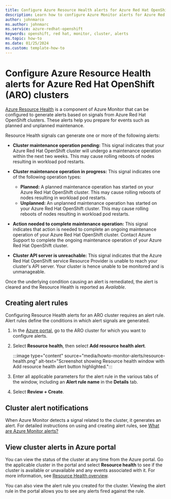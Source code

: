 ```yaml
---
title: Configure Azure Resource Health alerts for Azure Red Hat OpenShift (ARO) clusters
description: Learn how to configure Azure Monitor alerts for Azure Red Hat OpenShift (ARO) clusters.
author: johnmarco
ms.author: johnmarc
ms.service: azure-redhat-openshift
keywords: openshift, red hat, monitor, cluster, alerts
ms.topic: how-to
ms.date: 01/25/2024
ms.custom: template-how-to
---
```


# Configure Azure Resource Health alerts for Azure Red Hat OpenShift (ARO) clusters

[Azure Resource Health](/azure/service-health/resource-health-overview?WT.mc_id=Portal-Microsoft_Azure_Health) is a component of Azure Monitor that can be configured to generate alerts based on signals from Azure Red Hat OpenShift clusters. These alerts help you prepare for events such as planned and unplanned maintenance.

Resource Health signals can generate one or more of the following alerts:

- **Cluster maintenance operation pending:** This signal indicates that your Azure Red Hat OpenShift cluster will undergo a maintenance operation within the next two weeks. This may cause rolling reboots of nodes resulting in workload pod restarts.
- **Cluster maintenance operation in progress:** This signal indicates one of the following operation types:
    - **Planned:** A planned maintenance operation has started on your Azure Red Hat OpenShift cluster. This may cause rolling reboots of nodes resulting in workload pod restarts.
    - **Unplanned:** An unplanned maintenance operation has started on your Azure Red Hat OpenShift cluster. This may cause rolling reboots of nodes resulting in workload pod restarts.

- **Action needed to complete maintenance operation:** This signal indicates that action is needed to complete an ongoing maintenance operation of your Azure Red Hat OpenShift cluster. Contact Azure Support to complete the ongoing maintenance operation of your Azure Red Hat OpenShift cluster. 

- **Cluster API server is unreachable:** This signal indicates that the Azure Red Hat OpenShift service Resource Provider is unable to reach your cluster's API server. Your cluster is hence unable to be monitored and is unmanageable. 

Once the underlying condition causing an alert is remediated, the alert is cleared and the Resource Health is reported as *Available*.

## Creating alert rules

Configuring Resource Health alerts for an ARO cluster requires an alert rule. Alert rules define the conditions in which alert signals are generated.

1. In the [Azure portal](https://ms.portal.azure.com/), go to the ARO cluster for which you want to configure alerts.

1. Select **Resource health**, then select **Add resource health alert**.

    :::image type="content" source="media/howto-monitor-alerts/resource-health.png" alt-text="Screenshot showing Resource health window with Add resource health alert button highlighted.":::

1. Enter all applicable parameters for the alert rule in the various tabs of the window, including an **Alert rule name** in the **Details** tab.
  
1. Select **Review + Create**.

## Cluster alert notifications

When Azure Monitor detects a signal related to the cluster, it generates an alert. For detailed instructions on using and creating alert rules, see [What are Azure Monitor alerts?](/azure/azure-monitor/alerts/alerts-overview)

## View cluster alerts in Azure portal

You can view the status of the cluster at any time from the Azure portal. Go the applicable cluster in the portal and select **Resource health** to see if the cluster is available or unavailable and any events associated with it. For more information, see [Resource Health overview](/azure/service-health/resource-health-overview).

You can also view the alert rule you created for the cluster. Viewing the alert rule in the portal allows you to see any alerts fired against the rule.
